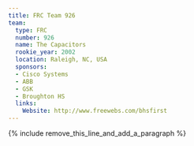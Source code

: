 ```yaml
---
title: FRC Team 926
team:
  type: FRC
  number: 926
  name: The Capacitors
  rookie_year: 2002
  location: Raleigh, NC, USA
  sponsors:
  - Cisco Systems
  - ABB
  - GSK
  - Broughton HS
  links:
    Website: http://www.freewebs.com/bhsfirst
---
```


{% include remove_this_line_and_add_a_paragraph %}